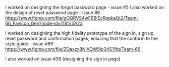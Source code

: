 I worked on designing the forgot password page - issue #5
I also worked on the design of reset password page - issue #6
https://www.figma.com/file/gOQRVS4wF6BiEcRppkaQt2/Team-66_Favicon_Gen?node-id=118%3A23

I worked on desigining the high fidelity prototype of the sign in, sign up, reset password and confirmation pages, ensuring that the conform to the style guide - issue #69
https://www.figma.com/file/ZQaxzx8NiXQW9lp34S11fq/Team-66

I also worked on issue #39 (designing the sign in page)


